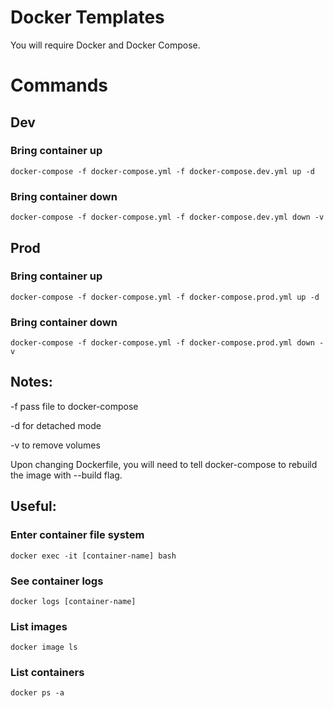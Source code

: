 # Docker Templates
You will require Docker and Docker Compose.

# Commands
## Dev
### Bring container up
`docker-compose -f docker-compose.yml -f docker-compose.dev.yml up -d`
### Bring container down
`docker-compose -f docker-compose.yml -f docker-compose.dev.yml down -v`
## Prod
### Bring container up
`docker-compose -f docker-compose.yml -f docker-compose.prod.yml up -d`
### Bring container down
`docker-compose -f docker-compose.yml -f docker-compose.prod.yml down -v`

## Notes:
-f pass file to docker-compose

-d for detached mode

-v to remove volumes

Upon changing Dockerfile, you will need to tell docker-compose to rebuild the image with --build flag.

## Useful:
### Enter container file system
`docker exec -it [container-name] bash`

### See container logs
`docker logs [container-name]`

### List images
`docker image ls`

### List containers
`docker ps -a`

